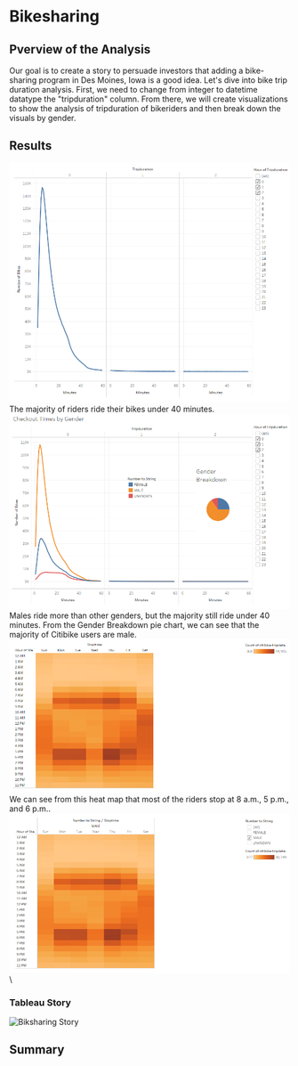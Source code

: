 # Bikesharing
## Pverview of the Analysis
Our goal is to create a story to persuade investors that adding a bike-sharing program in Des Moines, Iowa is a good idea. Let's dive into bike trip duration analysis. First, we need to change from integer to datetime datatype the "tripduration" column. From there, we will create visualizations to show the analysis of tripduration of bikeriders and then break down the visuals by gender.
## Results
![Checkout Times for Users](Images/Checkout_Times_for_Users.PNG)\
The majority of riders ride their bikes under 40 minutes.\
![Checkout Times by Gender AND Gender Breakdown](Images/Checkout_Times_by_Gender_AND_Gender_Breakdown.PNG)\
Males ride more than other genders, but the majority still ride under 40 minutes. From the Gender Breakdown pie chart, we can see that the majority of Citibike users are male.\
![Trips by Weekday per Hour](Images/Trips_by_Weekday_per_Hour.PNG)\
We can see from this heat map that most of the riders stop at 8 a.m., 5 p.m., and 6 p.m..\
![Trips by Gender - Male](Images/Trips_by_Gender-Male.PNG)\
### Tableau Story
![Biksharing Story](https://public.tableau.com/views/Challenge14_16329379724140/BikesharingProposal?:language=en-US&:display_count=n&:origin=viz_share_link)
## Summary
